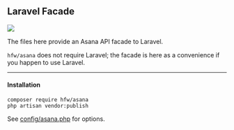 ## Laravel Facade

![](https://img.shields.io/badge/laravel-5|6|7-darkred)

The files here provide an Asana API facade to Laravel.

`hfw/asana` does not require Laravel; the facade is here as a convenience if you happen to use Laravel.

---

#### Installation

```
composer require hfw/asana
php artisan vendor:publish
```

See [config/asana.php](config/asana.php) for options.